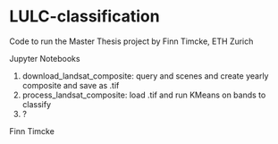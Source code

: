 # LULC-classification

Code to run the Master Thesis project by Finn Timcke, ETH Zurich

Jupyter Notebooks
1) download_landsat_composite: query and scenes and create yearly composite and save as .tif
2) process_landsat_composite: load .tif and run KMeans on bands to classify
3) ?
   
Finn Timcke
